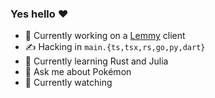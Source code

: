 ### Yes hello ❤️

- 🔭 Currently working on a [Lemmy](https://github.com/LemmyNet/lemmy) client
- ✍️ Hacking in `main.{ts,tsx,rs,go,py,dart}`
- 🌱 Currently learning Rust and Julia
- 💬 Ask me about Pokémon
- 🍿 Currently watching <help me fill this gap>
